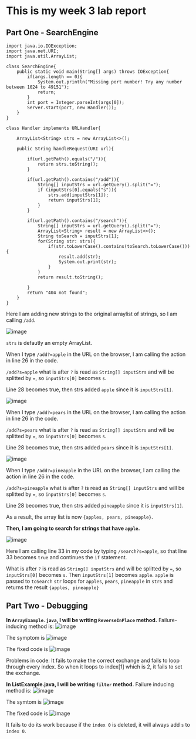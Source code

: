 # This is my week 3 lab report

## Part One - SearchEngine

```
import java.io.IOException;
import java.net.URI;
import java.util.ArrayList;

class SearchEngine{
    public static void main(String[] args) throws IOException{
        if(args.length == 0){
            System.out.println("Missing port number! Try any number between 1024 to 49151");
            return;
        }
        int port = Integer.parseInt(args[0]);
        Server.start(port, new Handler());
    }
}

class Handler implements URLHandler{

    ArrayList<String> strs = new ArrayList<>();

    public String handleRequest(URI url){

        if(url.getPath().equals("/")){
            return strs.toString();
        }

        if(url.getPath().contains("/add")){
            String[] inputStrs = url.getQuery().split("=");
            if (inputStrs[0].equals("s")){
                strs.add(inputStrs[1]);
                return inputStrs[1]; 
            }
        }

        if(url.getPath().contains("/search")){
            String[] inputStrs = url.getQuery().split("=");
            ArrayList<String> result = new ArrayList<>();
            String toSearch = inputStrs[1];
            for(String str: strs){
                if(str.toLowerCase().contains(toSearch.toLowerCase())){
                    result.add(str);
                    System.out.print(str);
                }
            }
            return result.toString();

        }
        return "404 not found";
    }
}
```

Here I am adding new strings to the original arraylist of strings, so I am calling `/add`.


![image](https://github.com/YuxuanIsL/lab-report-week-3/blob/main/add%20apples.png)

`strs` is defautly an empty ArrayList. 

When I type `/add?=apple` in the URL on the browser, I am calling the action in line 26 in the code. 

`/add?s=apple` what is after `?` is read as `String[] inputStrs` and will be splitted by `=`, so `inputStrs[0]` becomes `s`.

Line 28 becomes true, then strs added `apple` since it is `inputStrs[1]`.

![image](https://github.com/YuxuanIsL/lab-report-week-3/blob/main/add%20pears.png)

When I type `/add?=pears` in the URL on the browser, I am calling the action in line 26 in the code. 

`/add?s=pears` what is after `?` is read as `String[] inputStrs` and will be splitted by `=`, so `inputStrs[0]` becomes `s`.

Line 28 becomes true, then strs added `pears` since it is `inputStrs[1]`.

![image](https://github.com/YuxuanIsL/lab-report-week-3/blob/main/add%20pineapple.png)

When I type `/add?=pineapple` in the URL on the browser, I am calling the action in line 26 in the code. 

`/add?s=pineapple` what is after `?` is read as `String[] inputStrs` and will be splitted by `=`, so `inputStrs[0]` becomes `s`.

Line 28 becomes true, then strs added `pineapple` since it is `inputStrs[1]`.


As a result, the array list is now `{apples, pears, pineapple}`.



**Then, I am going to search for strings that have `apple`.**

![image](https://github.com/YuxuanIsL/lab-report-week-3/blob/main/search%20for%20apples.png)

Here I am calling line 33 in my code by typing `/search?s=apple`, so that line 33 becomes `true` and continues the `if` statement.

What is after `?` is read as `String[] inputStrs` and will be splitted by `=`, so `inputStrs[0]` becomes `s`.
Then `inputStrs[1]` becomes `apple`.
`apple` is passed to `toSearch`
`str` loops for `apples`, `pears`, `pineapple` in `strs`
and returns the result `{apples, pineapple}`

## Part Two - Debugging
**In `ArrayExample.java`, I will be writing `ReverseInPlace` method.**
Failure-inducing method is:
![image](https://github.com/YuxuanIsL/lab-report-week-3/blob/main/%E5%9B%BE%E7%89%87%201.png)

The symptom is 
![image](https://github.com/YuxuanIsL/lab-report-week-3/blob/main/%E5%9B%BE%E7%89%87%202.png)

The fixed code is
![image](https://github.com/YuxuanIsL/lab-report-week-3/blob/main/%E5%9B%BE%E7%89%87%203.png)

Problems in code: It fails to make the correct exchange and fails to loop through every index.
So when it loops to index[1] which is 2, it fails to set the exchange.


**In ListExample.java, I will be writing `filter` method.**
Failure inducing method is:
![image](https://github.com/YuxuanIsL/lab-report-week-3/blob/main/testFilter%20failure-inputting%20code.png)

The symtom is
![image](https://github.com/YuxuanIsL/lab-report-week-3/blob/main/testFilter%20%20symptom%20.png)

The fixed code is
![image](https://github.com/YuxuanIsL/lab-report-week-3/blob/main/filter%20fixed.png)

It fails to do its work because if the `index 0` is deleted, it will always add `s` to `index 0`. 
